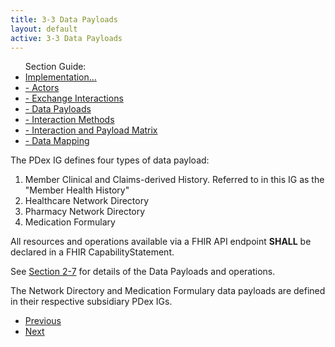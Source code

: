 ```yaml
---
title: 3-3 Data Payloads
layout: default
active: 3-3 Data Payloads
---
```


<ul id="markdown-toc">
	Section Guide:
  <li><a href="3_PDex_Implementation_Actors,_Interactions,_Data_Payloads_and_Methods.html" id="markdown-toc-section3">Implementation...</a></li>
  <li><a href="3-1_Actors.html" id="markdown-toc-actors">- Actors</a></li>
  <li><a href="3-2_Exchange_Interactions.html" id="markdown-toc-interactions">- Exchange Interactions</a></li>
	<li><a href="3-3_Data_Payloads.html" id="markdown-toc-payloads">- Data Payloads</a></li>
	<li><a href="3-4_Interaction_Methods.html" id="markdown-toc-interactions">- Interaction Methods</a></li>
	<li><a href="3-5_Interaction_and_Payload_Matrix.html" id="markdown-toc-matrix">- Interaction and Payload Matrix</a></li>
	<li><a href="3-6_Data_Mapping.html" id="markdown-toc-mapping">- Data Mapping</a></li>
</ul>

The PDex IG defines four types of data payload:

1. Member Clinical and Claims-derived History. Referred to in this IG as the "Member Health History"
2. Healthcare Network Directory 
3. Pharmacy Network Directory
4. Medication Formulary

All resources and operations available via a FHIR API endpoint **SHALL** be declared in a FHIR CapabilityStatement.

See [Section 2-7](2-7_PDex_Data_Payloads.html) for details of the Data Payloads and operations.

The Network Directory and Medication Formulary data payloads are defined in their respective subsidiary PDex IGs.

<ul>
  <li><a href="3-2_Exchange_Interactions.html" >Previous</a></li>
  <li><a href="3-4_Interaction_Methods.html" >Next</a></li>
</ul>
